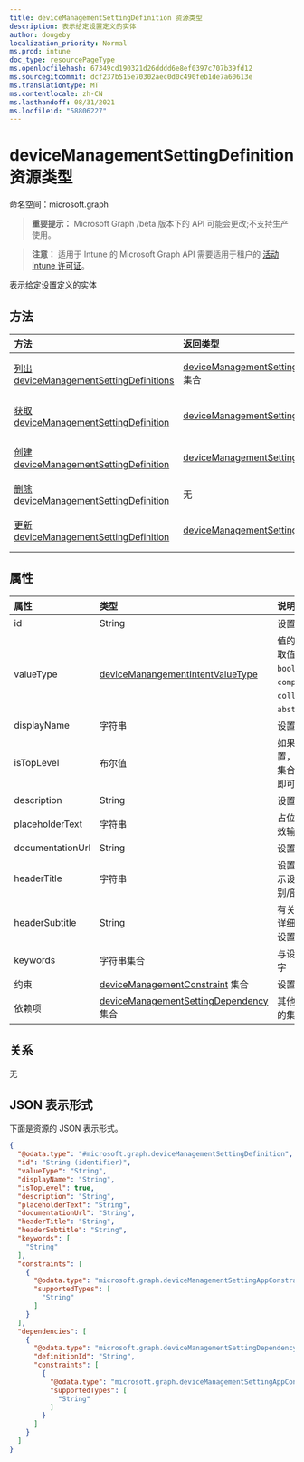 ```yaml
---
title: deviceManagementSettingDefinition 资源类型
description: 表示给定设置定义的实体
author: dougeby
localization_priority: Normal
ms.prod: intune
doc_type: resourcePageType
ms.openlocfilehash: 67349cd190321d26dddd6e8ef0397c707b39fd12
ms.sourcegitcommit: dcf237b515e70302aec0d0c490feb1de7a60613e
ms.translationtype: MT
ms.contentlocale: zh-CN
ms.lasthandoff: 08/31/2021
ms.locfileid: "58806227"
---
```

# <a name="devicemanagementsettingdefinition-resource-type"></a>deviceManagementSettingDefinition 资源类型

命名空间：microsoft.graph

> **重要提示：** Microsoft Graph /beta 版本下的 API 可能会更改;不支持生产使用。

> **注意：** 适用于 Intune 的 Microsoft Graph API 需要适用于租户的 [活动 Intune 许可证](https://go.microsoft.com/fwlink/?linkid=839381)。

表示给定设置定义的实体

## <a name="methods"></a>方法
|方法|返回类型|说明|
|:---|:---|:---|
|[列出 deviceManagementSettingDefinitions](../api/intune-deviceintent-devicemanagementsettingdefinition-list.md)|[deviceManagementSettingDefinition](../resources/intune-deviceintent-devicemanagementsettingdefinition.md) 集合|列出 [deviceManagementSettingDefinition](../resources/intune-deviceintent-devicemanagementsettingdefinition.md) 对象的属性和关系。|
|[获取 deviceManagementSettingDefinition](../api/intune-deviceintent-devicemanagementsettingdefinition-get.md)|[deviceManagementSettingDefinition](../resources/intune-deviceintent-devicemanagementsettingdefinition.md)|读取 [deviceManagementSettingDefinition 对象的属性和](../resources/intune-deviceintent-devicemanagementsettingdefinition.md) 关系。|
|[创建 deviceManagementSettingDefinition](../api/intune-deviceintent-devicemanagementsettingdefinition-create.md)|[deviceManagementSettingDefinition](../resources/intune-deviceintent-devicemanagementsettingdefinition.md)|创建新的 [deviceManagementSettingDefinition](../resources/intune-deviceintent-devicemanagementsettingdefinition.md) 对象。|
|[删除 deviceManagementSettingDefinition](../api/intune-deviceintent-devicemanagementsettingdefinition-delete.md)|无|删除 [deviceManagementSettingDefinition](../resources/intune-deviceintent-devicemanagementsettingdefinition.md)。|
|[更新 deviceManagementSettingDefinition](../api/intune-deviceintent-devicemanagementsettingdefinition-update.md)|[deviceManagementSettingDefinition](../resources/intune-deviceintent-devicemanagementsettingdefinition.md)|更新 [deviceManagementSettingDefinition 对象](../resources/intune-deviceintent-devicemanagementsettingdefinition.md) 的属性。|

## <a name="properties"></a>属性
|属性|类型|说明|
|:---|:---|:---|
|id|String|设置定义的 ID|
|valueType|[deviceManangementIntentValueType](../resources/intune-deviceintent-devicemanangementintentvaluetype.md)|值的数据类型。 可取值为：`integer`、`boolean`、`string`、`complex`、`collection`、`abstractComplex`。|
|displayName|字符串|设置显示名称|
|isTopLevel|布尔值|如果设置是顶级设置，则无需封装在集合或复杂设置中即可进行配置|
|description|String|设置的说明|
|placeholderText|字符串|占位符文本作为有效输入的示例|
|documentationUrl|String|设置文档的 URL|
|headerTitle|字符串|设置标头的标题表示设置/设置的类别/部分|
|headerSubtitle|String|有关类别/节的更多详细信息，请参阅设置标头的副标题|
|keywords|字符串集合|与设置关联的关键字|
|约束|[deviceManagementConstraint](../resources/intune-deviceintent-devicemanagementconstraint.md) 集合|设置值的约束集合|
|依赖项|[deviceManagementSettingDependency](../resources/intune-deviceintent-devicemanagementsettingdependency.md) 集合|其他设置上依赖项的集合|

## <a name="relationships"></a>关系
无

## <a name="json-representation"></a>JSON 表示形式
下面是资源的 JSON 表示形式。
<!-- {
  "blockType": "resource",
  "keyProperty": "id",
  "@odata.type": "microsoft.graph.deviceManagementSettingDefinition"
}
-->
``` json
{
  "@odata.type": "#microsoft.graph.deviceManagementSettingDefinition",
  "id": "String (identifier)",
  "valueType": "String",
  "displayName": "String",
  "isTopLevel": true,
  "description": "String",
  "placeholderText": "String",
  "documentationUrl": "String",
  "headerTitle": "String",
  "headerSubtitle": "String",
  "keywords": [
    "String"
  ],
  "constraints": [
    {
      "@odata.type": "microsoft.graph.deviceManagementSettingAppConstraint",
      "supportedTypes": [
        "String"
      ]
    }
  ],
  "dependencies": [
    {
      "@odata.type": "microsoft.graph.deviceManagementSettingDependency",
      "definitionId": "String",
      "constraints": [
        {
          "@odata.type": "microsoft.graph.deviceManagementSettingAppConstraint",
          "supportedTypes": [
            "String"
          ]
        }
      ]
    }
  ]
}
```




